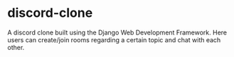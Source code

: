 # discord-clone
A discord clone built using the Django Web Development Framework. Here users can create/join rooms regarding a certain topic and chat with each other.
